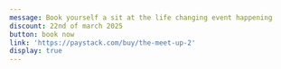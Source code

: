 ```yaml
---
message: Book yourself a sit at the life changing event happening
discount: 22nd of march 2025
button: book now
link: 'https://paystack.com/buy/the-meet-up-2'
display: true
---
```


